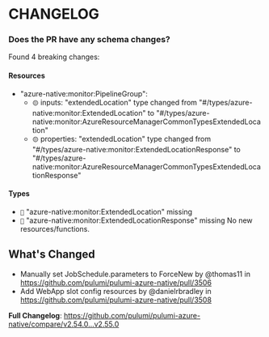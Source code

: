 # CHANGELOG

### Does the PR have any schema changes?

Found 4 breaking changes:

#### Resources
- "azure-native:monitor:PipelineGroup":
    - `🟡` inputs: "extendedLocation" type changed from "#/types/azure-native:monitor:ExtendedLocation" to "#/types/azure-native:monitor:AzureResourceManagerCommonTypesExtendedLocation"
    - `🟡` properties: "extendedLocation" type changed from "#/types/azure-native:monitor:ExtendedLocationResponse" to "#/types/azure-native:monitor:AzureResourceManagerCommonTypesExtendedLocationResponse"
#### Types
- `🔴` "azure-native:monitor:ExtendedLocation" missing
- `🔴` "azure-native:monitor:ExtendedLocationResponse" missing
No new resources/functions.

<!-- Release notes generated using configuration in .github/release.yml at v2.55.0 -->

## What's Changed
* Manually set JobSchedule.parameters to ForceNew by @thomas11 in https://github.com/pulumi/pulumi-azure-native/pull/3506
* Add WebApp slot config resources by @danielrbradley in https://github.com/pulumi/pulumi-azure-native/pull/3508


**Full Changelog**: https://github.com/pulumi/pulumi-azure-native/compare/v2.54.0...v2.55.0